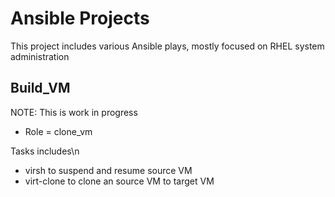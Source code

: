 # Ansible Projects
This project includes various Ansible plays, mostly focused on RHEL system administration

## Build_VM
NOTE:  This is work in progress

* Role = clone_vm

Tasks includes\n
- virsh to suspend and resume source VM
- virt-clone to clone an source VM to target VM
